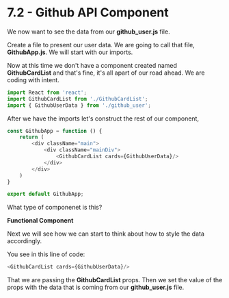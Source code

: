 # 7.2 - Github API Component

We now want to see the data from our **github\_user.js** file.

Create a file to present our user data. We are going to call that file, **GithubApp.js**. We will start with our imports.

Now at this time we don't have a component created named **GithubCardList** and that's fine, it's all apart of our road ahead. We are coding with intent.

```javascript
import React from 'react';
import GithubCardList from './GithubCardList';
import { GithubUserData } from './github_user';
```

After we have the imports let's construct the rest of our component,

```javascript
const GithubApp = function () {
    return (
        <div className="main">
            <div className="mainDiv">
                <GithubCardList cards={GithubUserData}/>
            </div>
        </div>
    )
}

export default GithubApp;
```

What type of componenet is this?

**Functional Component**

Next we will see how we can start to think about how to style the data accordingly.

You see in this line of code:

```javascript
<GithubCardList cards={GithubUserData}/>
```

That we are passing the **GithubCardList** props. Then we set the value of the props with the data that is coming from our **github\_user.js** file.

